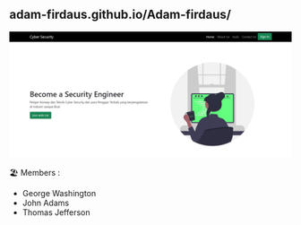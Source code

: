 ## adam-firdaus.github.io/Adam-firdaus/
![My image](https://github.com/Adam-firdaus/Adam-firdaus/blob/main/assets/Home.jpg)

:beach_umbrella:
Members :
- George Washington
- John Adams
- Thomas Jefferson
